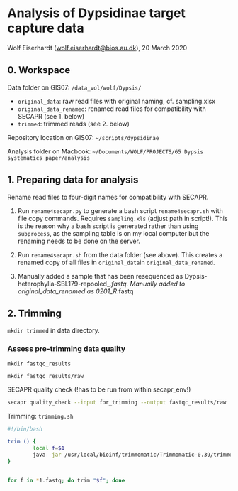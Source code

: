 # Analysis of Dypsidinae target capture data

Wolf Eiserhardt (wolf.eiserhardt@bios.au.dk), 20 March 2020

## 0. Workspace

Data folder on GIS07: `/data_vol/wolf/Dypsis/`
- `original_data`: raw read files with original naming, cf. sampling.xlsx
- `original_data_renamed`: renamed read files for compatibility with SECAPR (see 1. below)
- `trimmed`: trimmed reads (see 2. below)

Repository location on GIS07: `~/scripts/dypsidinae`

Analysis folder on Macbook: `~/Documents/WOLF/PROJECTS/65 Dypsis systematics paper/analysis`

## 1. Preparing data for analysis

Rename read files to four-digit names for compatibility with SECAPR.

1. Run `rename4secapr.py` to generate a bash script `rename4secapr.sh` with file copy commands. Requires `sampling.xls` (adjust path in script!). This is the reason why a bash script is generated rather than using `subprocess`, as the sampling table is on my local computer but the renaming needs to be done on the server. 

2. Run `rename4secapr.sh` from the data folder (see above). This creates a renamed copy of all files in `original_data`in `original_data_renamed`.

3. Manually added a sample that has been resequenced as Dypsis-heterophylla-SBL179-repooled_*.fastq. Manually added to original_data_renamed as 0201_R*.fastq

## 2. Trimming

`mkdir trimmed` in data directory. 

### Assess pre-trimming data quality

`mkdir fastqc_results`

`mkdir fastqc_results/raw`

SECAPR quality check (!has to be run from within secapr_env!)

```bash
secapr quality_check --input for_trimming --output fastqc_results/raw
```

Trimming: `trimming.sh`

```bash
#!/bin/bash

trim () {
        local f=$1
        java -jar /usr/local/bioinf/trimmomatic/Trimmomatic-0.39/trimmomatic-0.39.jar PE -phred33 $f ${f/1.fastq}2.fastq ${f/_R1.fastq}_clean-READ1.fastq ${f/_R1.fastq}_clean-READ1-single.fastq ${f/1_R1.fastq}_clean-READ2.fastq ${f/_R1.fastq}_clean-READ2-single.fastq ILLUMINACLIP:/usr/local/bioinf/trimmomatic/Trimmomatic-0.39/adapters/TruSeq3-PE-2.fa:2:30:10:1:true LEADING:3 TRAILING:3 MAXINFO:40:0.5 MINLEN:36
}


for f in *1.fastq; do trim "$f"; done
```